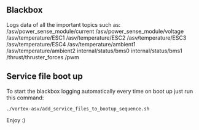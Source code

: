 ## Blackbox

Logs data of all the important topics such as:
/asv/power_sense_module/current
/asv/power_sense_module/voltage
/asv/temperature/ESC1
/asv/temperature/ESC2
/asv/temperature/ESC3
/asv/temperature/ESC4
/asv/temperature/ambient1
/asv/temperature/ambient2
internal/status/bms0
internal/status/bms1
/thrust/thruster_forces
/pwm


## Service file boot up

To start the blackbox logging automatically every time on boot up just run this command:
```
./vortex-asv/add_service_files_to_bootup_sequence.sh
```

Enjoy :)
